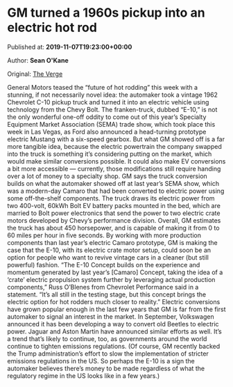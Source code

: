 
# GM turned a 1960s pickup into an electric hot rod

Published at: **2019-11-07T19:23:00+00:00**

Author: **Sean O&#39;Kane**

Original: [The Verge](https://www.theverge.com/2019/11/7/20953718/gm-chevy-c-10-e-10-electric-pickup-sema-2019?utm_campaign=theverge&utm_content=chorus&utm_medium=social&utm_source=twitter)

General Motors teased the “future of hot rodding” this week with a stunning, if not necessarily novel idea: the automaker took a vintage 1962 Chevrolet C-10 pickup truck and turned it into an electric vehicle using technology from the Chevy Bolt.
The franken-truck, dubbed “E-10,” is not the only wonderful one-off oddity to come out of this year’s Specialty Equipment Market Association (SEMA) trade show, which took place this week in Las Vegas, as Ford also announced a head-turning prototype electric Mustang with a six-speed gearbox.
But what GM showed off is a far more tangible idea, because the electric powertrain the company swapped into the truck is something it’s considering putting on the market, which would make similar conversions possible. It could also make EV conversions a bit more accessible — currently, those modifications still require handing over a lot of money to a specialty shop.
GM says the truck conversion builds on what the automaker showed off at last year’s SEMA show, which was a modern-day Camaro that had been converted to electric power using some off-the-shelf components. The truck draws its electric power from two 400-volt, 60kWh Bolt EV battery packs mounted in the bed, which are married to Bolt power electronics that send the power to two electric crate motors developed by Chevy’s performance division. Overall, GM estimates the truck has about 450 horsepower, and is capable of making it from 0 to 60 miles per hour in five seconds.
By working with more production components than last year’s electric Camaro prototype, GM is making the case that the E-10, with its electric crate motor setup, could soon be an option for people who want to revive vintage cars in a cleaner (but still powerful) fashion.
“The E-10 Concept builds on the experience and momentum generated by last year’s [Camaro] Concept, taking the idea of a ‘crate’ electric propulsion system further by leveraging actual production components,” Russ O’Blenes from Chevrolet Performance said in a statement. “It’s all still in the testing stage, but this concept brings the electric option for hot rodders much closer to reality.”
Electric conversions have grown popular enough in the last few years that GM is far from the first automaker to signal an interest in the market. In September, Volkswagen announced it has been developing a way to convert old Beetles to electric power. Jaguar and Aston Martin have announced similar efforts as well. It’s a trend that’s likely to continue, too, as governments around the world continue to tighten emissions regulations. (Of course, GM recently backed the Trump administration’s effort to slow the implementation of stricter emissions regulations in the US. So perhaps the E-10 is a sign the automaker believes there’s money to be made regardless of what the regulatory regime in the US looks like in a few years.)
